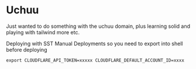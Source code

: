 # Uchuu

Just wanted to do something with the uchuu domain, plus learning solid and playing with tailwind more etc.

Deploying with SST Manual Deployments so you need to export into shell before deploying
```
export CLOUDFLARE_API_TOKEN=xxxxx CLOUDFLARE_DEFAULT_ACCOUNT_ID=xxxx
```